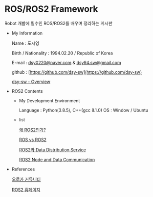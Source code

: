 # ROS/ROS2 Framework

Robot 개발에 필수인 ROS/ROS2를 배우며 정리하는 게시판

- My Information

    Name : 도시영

    Birth / Nationality : 1994.02.20 / Republic of Korea

    E-mail : dsy0220@naver.com & dsy94.sw@gmail.com

    github : [https://github.com/dsy-sw](https://github.com/dsy-sw)

    [dsy-sw - Overview](https://github.com/dsy-sw)

- ROS2 Contents
    - My Development Environment

        Language : Python(3.8.5), C++(gcc 8.1.0)
        OS : Window / Ubuntu

    - list

        [왜 ROS2인가?](ROS%20ROS2%20Framework%20b4e78c4e7c144c8492c1ec0eb3cab66a/%E1%84%8B%E1%85%AB%20ROS2%E1%84%8B%E1%85%B5%E1%86%AB%E1%84%80%E1%85%A1%206af2faf9eead49388057f9fdbfae58bf.md)

        [ROS vs ROS2](ROS%20ROS2%20Framework%20b4e78c4e7c144c8492c1ec0eb3cab66a/ROS%20vs%20ROS2%205bc9f5d7ec2648d9876afe95ecc473c6.md)

        [ROS2와 Data Distribution Service](ROS%20ROS2%20Framework%20b4e78c4e7c144c8492c1ec0eb3cab66a/ROS2%E1%84%8B%E1%85%AA%20Data%20Distribution%20Service%20b93fe584ba624402a12ce43a624033a4.md)

        [ROS2 Node and Data Communication](ROS%20ROS2%20Framework%20b4e78c4e7c144c8492c1ec0eb3cab66a/ROS2%20Node%20and%20Data%20Communication%20f429f7ceaa3a4170ac2e8cf47f191520.md)

- References

    [오로카 커뮤니티](https://cafe.naver.com/openrt)

    [ROS2 홈페이지](https://docs.ros.org/en/foxy/Installation.html)